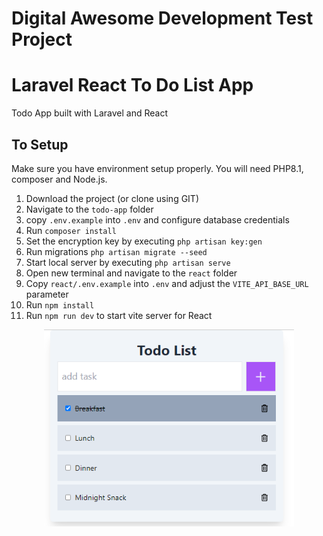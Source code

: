# Digital Awesome Development Test Project

# Laravel React To Do List App
Todo App built with Laravel and React

## To Setup

Make sure you have environment setup properly. You will need PHP8.1, composer and Node.js.

1. Download the project (or clone using GIT)
2. Navigate to the `todo-app` folder
3. copy `.env.example` into `.env` and configure database credentials
4. Run `composer install`
5. Set the encryption key by executing `php artisan key:gen`
6. Run migrations `php artisan migrate --seed`
7. Start local server by executing `php artisan serve`
8. Open new terminal and navigate to the `react` folder
9. Copy `react/.env.example` into `.env` and adjust the `VITE_API_BASE_URL` parameter
9. Run `npm install`
10. Run `npm run dev` to start vite server for React

<p align="center"><a href="https://laravel.com" target="#"><img src="Screenshot.png" width="400" alt="Todo App screenshot"></a></p>